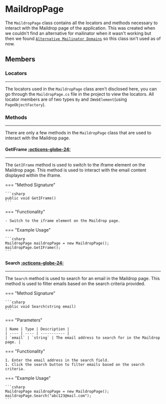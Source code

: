 # MaildropPage

The `MaildropPage` class contains all the locators and methods necessary to interact with the Maildrop page of the application. This was created when we couldn't find an alternative for mailinator when it wasn't working but then we found [`Alternative Mailinator Domains`](./mailinator-page.md/#getrandommailinatordomain) so this class isn't used as of now.

## Members

### **Locators**

---

The locators used in the `MaildropPage` class aren't disclosed here, you can go through the `MaildropPage.cs` file in the project to view the locators. All locator members are of two types `By` and `IWebElement`(using `PageObjectFactory`).

### **Methods**

---

There are only a few methods in the `MaildropPage` class that are used to interact with the Maildrop page.

#### GetIFrame [:octicons-globe-24:](../../../getting-started/conventions.md/#public)

---

The `GetIFrame` method is used to switch to the iframe element on the Maildrop page. This method is used to interact with the email content displayed within the iframe.

=== "Method Signature"

	```csharp
	public void GetIFrame()
	```

=== "Functionality"

	- Switch to the iframe element on the Maildrop page.
	
=== "Example Usage"

	```csharp
	MaildropPage maildropPage = new MaildropPage();
	maildropPage.GetIFrame();
	```

#### Search [:octicons-globe-24:](../../../getting-started/conventions.md/#public)

--- 

The `Search` method is used to search for an email in the Maildrop page. This method is used to filter emails based on the search criteria provided.

=== "Method Signature"

	```csharp
	public void Search(string email)
	```

=== "Parameters"

	| Name | Type | Description |
	| ---- | ---- | ----------- |
	| `email` | `string` | The email address to search for in the Maildrop page. |

=== "Functionality"

	1. Enter the email address in the search field.
	1. Click the search button to filter emails based on the search criteria.

=== "Example Usage"

	```csharp
	MaildropPage maildropPage = new MaildropPage();
	maildropPage.Search("abc123@mail.com");
	```